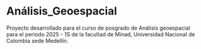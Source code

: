 # Análisis_Geoespacial
Proyecto desarrollado para el curso de posgrado de Análisis geoespacial para el periodo 2025 - 1S de la facultad de Minad, Universidad Nacional de Colombia sede Medellín.
